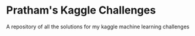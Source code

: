 # Pratham's Kaggle Challenges
A repository of all the solutions for my kaggle machine learning challenges

